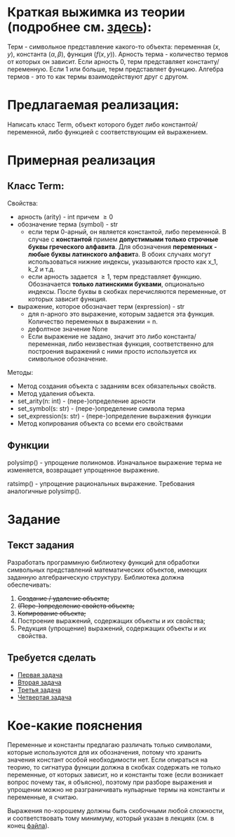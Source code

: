 # Краткая выжимка из теории (подробнее см. [здесь](theory.md)):

Терм - символьное представление какого-то объекта: переменная ($x, y$), константа ($\alpha, \beta$), функция (${f(x, y)}$). 
Арность терма - количество термов от которых он зависит. Если арность 0, терм представляет константу/переменную. Если 1 или больше, терм представляет функцию.
Алгебра термов - это то как термы взаимодействуют друг с другом.

# Предлагаемая реализация:
Написать класс Term, объект которого будет либо константой/переменной, либо функцией с соответствующим ей выражением.
# Примерная реализация
## Класс Term:
Свойства:
* арность (arity) - int причем $\ge 0$
* обозначение терма (symbol) - str
	* если терм 0-арный, он является константой, либо переменной. В случае с **константой** примем **допустимыми только строчные буквы греческого алфавита**. Для обозначения **переменных - любые буквы латинского алфавит**а. В обоих случаях могут использоваться нижние индексы, указываются просто как x_1, k_2 и т.д.
	*  если арность задается $\ge 1$, терм представляет функцию. Обозначается **только латинскими буквами**, опционально индексы. После буквы в скобках перечисляются переменные, от которых зависит функция.
* выражение, которое обозначает терм (expression) - str
	* для n-арного это выражение, которым задается эта функция. Количество переменных в выражении = n.
	* дефолтное значение None
	* Если выражение не задано, значит это либо константа/переменная, либо неизвестная функция, соответственно для построения выражений с ними просто используется их символьное обозначение.

Методы:
* Метод создания объекта с заданиям всех обязательных свойств.
* Метод удаления объекта.
* set_arity(n: int) - (пере-)определение арности
* set_symbol(s: str) - (пере-)определение символа терма
* set_expression(s: str) - (пере-)определение выражения функции
* Метод копирования объекта со всеми его свойствами

## Функции

polysimp() - упрощение полиномов. Изначальное выражение терма не изменяется, возвращает упрощенное выражение.

ratsimp() - упрощение рациональных выражение. Требования аналогичные polysimp().

# Задание
## Текст задания
Разработать программную библиотеку функций для обработки символьных представлений математических объектов, имеющих заданную алгебраическую структуру.
Библиотека должна обеспечивать:
1) ~~Создание / удаление объекта;~~
2) ~~(Пере-)определение свойств объекта;~~
3) ~~Копирование объекта;~~
4) Построение выражений, содержащих объекты и их свойства;
5) Редукция (упрощение) выражений, содержащих объекты и их свойства.
## Требуется сделать
* [Первая задача](/tasks/task1)
* [Вторая задача](/tasks/task2)
* [Третья задача](/tasks/task3)
* [Четвертая задача](/tasks/task4)
# Кое-какие пояснения

Переменные и константы предлагаю различать только символами, которые используются для их обозначения, потому что хранить значения констант особой необходимости нет. Если опираться на теорию, то сигнатура функции должна в скобках содержать не только переменные, от которых зависит, но и константы тоже (если возникает вопрос почему так, я объясню), поэтому при разборе выражения и упрощении можно не разграничивать нульарные термы на константы и переменные, я считаю.

Выражения по-хорошему должны быть скобочными любой сложности, и соответствовать тому минимуму, который указан в лекциях (см. в конец [файла](theory.md)).